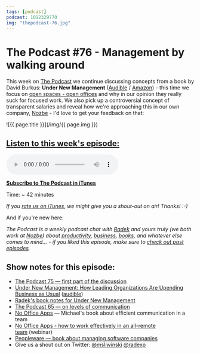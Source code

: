```yaml
---
tags: [podcast]
podcast: 1012329770
img: "thepodcast-76.jpg"
---
```


# The Podcast #76 - Management by walking around

This week on [The Podcast][p] we continue discussing concepts from a book by David Burkus: **Under New Management** ([Audible](https://www.audible.com/pd/B01CIR380G?tag=sliwinski-20) / [Amazon](https://www.amazon.com/dp/0544630971?tag=sliwinski-20)) - this time we focus on [open spaces - open offices](https://sliwinski.com/openoffice/) and why in our opinion they really suck for focused work. We also pick up a controversial concept of transparent salaries and reveal how we're approaching this in our own company, [Nozbe][n] - I'd love to get your feedback on that:

<!--More-->

![{{ page.title }}](/img/{{ page.img }})

## [Listen to this week's episode:][e]

<audio controls>
<source src="https://files.nozbe.com/podcast/076.mp3" type="audio/mpeg">
</audio>

**[Subscribe to The Podcast in iTunes][i]**

Time: ~ 42 minutes

*If you [rate us on iTunes][i], we might give you a shout-out on air! Thanks! :-)*

And if you're new here:

*The Podcast is a weekly podcast chat with [Radek][r] and yours truly (we both work at [Nozbe][n]) about [productivity](/productivity), [business](/business), [books](/books), and whatever else comes to mind… - if you liked this episode, make sure to [check out past episodes](/podcast).*

## Show notes for this episode:

  * [The Podcast 75 — first part of the discussion](http://thepodcast.fm/75)
  * [Under New Management: How Leading Organizations Are Upending Business as Usual](https://www.amazon.com/Under-New-Management-Organizations-Upending/dp/0544630971/) ([audible](http://www.audible.com/pd/Business/Under-New-Management-Audiobook/B01CIR380G/))
  * [Radek's book notes for Under New Management](http://radex.io/books/under-new-management/)
  * [The Podcast 65 — on levels of communication](http://thepodcast.fm/episodes/65)
  * [No Office Apps](https://sliwinski.com/apps/) — Michael's book about efficient communication in a team
  * [No Office Apps - how to work effectively in an all-remote team](https://www.youtube.com/watch?v=5V6X4GJwAkQ) (webinar)
  * [Peopleware — book about managing software companies](http://www.amazon.com/Peopleware-Productive-Projects-Tom-DeMarco-ebook/dp/B00DY5A8X2?tag=radexio-20)
  * Give us a shout out on Twitter: [@msliwinski](https://twitter.com/msliwinski) [@radexp](https://twitter.com/radexp)

[e]: http://thepodcast.fm/episodes/42

[p]: https://michael.gratis/thepodcastfm
[n]: https://nozbe.com/?a=mike
[r]: https://michael.gratis/radex
[i]: https://michael.gratis/thepodcast